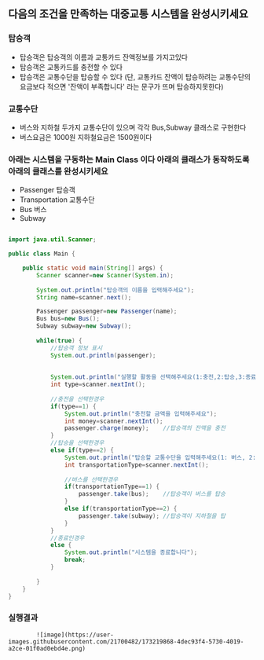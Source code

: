 
## 다음의 조건을 만족하는 대중교통 시스템을 완성시키세요

### 탑승객
- 탑승객은 탑승객의 이름과 교통카드 잔액정보를 가지고있다
- 탑승객은 교통카드를 충전할 수 있다
- 탑승객은 교통수단을 탑승할 수 있다
(단, 교통카드 잔액이 탑승하려는 교통수단의 요금보다 적으면 '잔액이 부족합니다' 라는 문구가 뜨며 탑승하지못한다)


### 교통수단
- 버스와 지하철 두가지 교통수단이 있으며 각각 Bus,Subway 클래스로 구현한다
- 버스요금은 1000원 지하철요금은 1500원이다



### 아래는 시스템을 구동하는 Main Class 이다 아래의 클래스가 동작하도록 아래의 클래스를 완성시키세요
- Passenger 탑승객
- Transportation 교통수단
- Bus 버스
- Subway 
``` java

import java.util.Scanner;

public class Main {

	public static void main(String[] args) {
		Scanner scanner=new Scanner(System.in);
		
		System.out.println("탑승객의 이름을 입력해주세요");
		String name=scanner.next();

		Passenger passenger=new Passenger(name);
		Bus bus=new Bus();
		Subway subway=new Subway();
		
		while(true) {
			//탑승객 정보 표시
			System.out.println(passenger);
			
			
			System.out.println("실행할 활동을 선택해주세요(1:충전,2:탑승,3:종료)");
			int type=scanner.nextInt();
			
			//충전을 선택한경우
			if(type==1) {
				System.out.println("충전할 금액을 입력해주세요");
				int money=scanner.nextInt();
				passenger.charge(money);	//탑승객의 잔액을 충전
			}
			//탑승을 선택한경우
			else if(type==2) {
				System.out.println("탑승할 교통수단을 입력해주세요(1: 버스, 2:지하철)");
				int transportationType=scanner.nextInt();
				
				//버스를 선택한경우
				if(transportationType==1) {
					passenger.take(bus);	//탑승객이 버스를 탑승
				}
				else if(transportationType==2) {
					passenger.take(subway);	//탑승객이 지하철을 탑
				}
			}
			//종료인경우
			else {
				System.out.println("시스템을 종료합니다");
				break;
			}
			
		}
	}
}
```

### 실행결과
			
			![image](https://user-images.githubusercontent.com/21700482/173219868-4dec93f4-5730-4019-a2ce-01f0ad0ebd4e.png)
